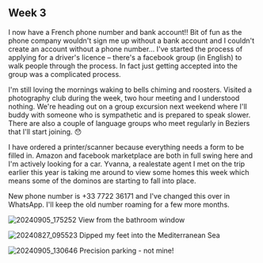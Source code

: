 ## Week 3
I now have a French phone number and bank account!! Bit of fun as the phone company wouldn't sign me up without a bank account and I couldn't create an account without a phone number... I've started the process of applying for a driver's licence – there's a facebook group (in English) to walk people through the process. In fact just getting accepted into the group was a complicated process.

I'm still loving the mornings waking to bells chiming and roosters. Visited a photography club during the week, two hour meeting and I understood nothing. We're heading out on a group excursion next weekend where I'll buddy with someone who is sympathetic and is prepared to speak slower. There are also a couple of language groups who meet regularly in Beziers that I'll start joining. 😯

I have ordered a printer/scanner because everything needs a form to be filled in. Amazon and facebook marketplace are both in full swing here and I'm actively looking for a car. Yvanna, a realestate agent I met on the trip earlier this year is taking me around to view some homes this week which means some of the dominos are starting to fall into place.

New phone number is +33 7722 36171 and I've changed this over in WhatsApp. I'll keep the old number roaming for a few more months.

![20240905_175252](https://github.com/user-attachments/assets/82de033a-4ff0-48ed-a84a-35f602b21585)
View from the bathroom window

![20240827_095523](https://github.com/user-attachments/assets/9010f529-57ed-4adb-9424-a3dafd8bdc6b)
Dipped my feet into the Mediterranean Sea

![20240905_130646](https://github.com/user-attachments/assets/a3c270ad-ae5b-4e59-a945-f1649fdca0d9)
Precision parking - not mine!
